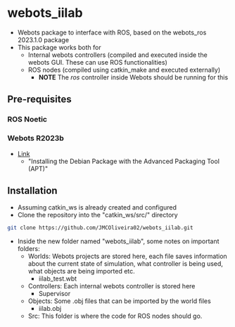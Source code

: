 # webots_iilab
* Webots package to interface with ROS, based on the webots_ros 2023.1.0 package
* This package works both for 
  * Internal webots controllers (compiled and executed inside the webots GUI. These can use ROS functionalities)
  * ROS nodes (compiled using catkin_make and executed externally) 
    * **NOTE** The *ros* controller inside Webots should be running for this
## Pre-requisites
### ROS Noetic
### Webots R2023b
* [Link](https://cyberbotics.com/doc/guide/installation-procedure)
  * "Installing the Debian Package with the Advanced Packaging Tool (APT)"
## Installation
* Assuming catkin_ws is already created and configured
* Clone the repository into the "catkin_ws/src/" directory
```bash
git clone https://github.com/JMCOliveira02/webots_iilab.git
```
* Inside the new folder named "webots_iilab", some notes on important folders:
  * Worlds: Webots projects are stored here, each file saves information about the current state of simulation, what controller is being used, what objects are being imported etc.
    * iilab_test.wbt
  * Controllers: Each internal webots controller is stored here
    * Supervisor
  * Objects: Some .obj files that can be imported by the world files
    * iilab.obj
  * Src: This folder is where the code for ROS nodes should go.
